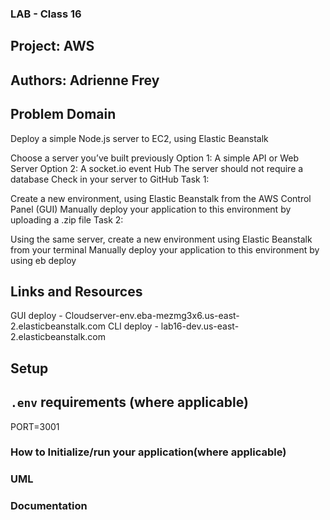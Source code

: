 ### LAB - Class 16

## Project: AWS

## Authors: Adrienne Frey

## Problem Domain

Deploy a simple Node.js server to EC2, using Elastic Beanstalk

Choose a server you’ve built previously
Option 1: A simple API or Web Server
Option 2: A socket.io event Hub
The server should not require a database
Check in your server to GitHub
Task 1:

Create a new environment, using Elastic Beanstalk from the AWS Control Panel (GUI)
Manually deploy your application to this environment by uploading a .zip file
Task 2:

Using the same server, create a new environment using Elastic Beanstalk from your terminal
Manually deploy your application to this environment by using eb deploy

## Links and Resources 
GUI deploy - Cloudserver-env.eba-mezmg3x6.us-east-2.elasticbeanstalk.com
CLI deploy - lab16-dev.us-east-2.elasticbeanstalk.com

## Setup

## `.env` requirements (where applicable)

PORT=3001

### How to Initialize/run your application(where applicable)

### UML

### Documentation

